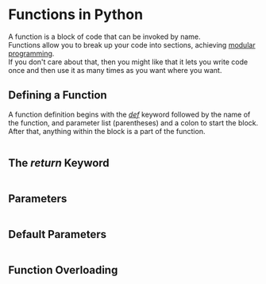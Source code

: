 # Functions in Python
A function is a block of code that can be invoked by name. <br />
Functions allow you to break up your code into sections, achieving [modular programming](https://en.wikipedia.org/wiki/Modular_programming). <br />
If you don't care about that, then you might like that it lets you write code once and then use it as many times as you want where you want.

## Defining a Function
A function definition begins with the [_def_](https://docs.python.org/3/tutorial/controlflow.html#defining-functions) keyword followed by the name of the function,
and parameter list (parentheses) and a colon to start the block. After that, anything within the block is a part of the function.

```Python

```

## The _return_ Keyword

```Python

```

## Parameters

```Python

```

## Default Parameters

```Python

```

## Function Overloading

```Python

```
